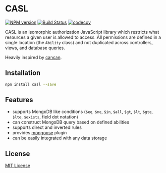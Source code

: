 # CASL

[![NPM version](https://badge.fury.io/js/casl.svg)](http://badge.fury.io/js/casl)
[![Build Status](https://travis-ci.org/stalniy/casl.svg?branch=master)](https://travis-ci.org/stalniy/casl)
[![codecov](https://codecov.io/gh/stalniy/casl/branch/master/graph/badge.svg)](https://codecov.io/gh/stalniy/casl)

CASL is an isomorphic authorization JavaScript library which restricts what resources a given user is allowed to access. All permissions are defined in a single location (the `Ability` class) and not duplicated across controllers, views, and database queries.

Heavily inspired by [cancan](https://github.com/CanCanCommunity/cancancan).

## Installation

```sh
npm install casl --save
```

## Features
* supports MongoDB like conditions (`$eq`, `$ne`, `$in`, `$all`, `$gt`, `$lt`, `$gte`, `$lte`, `$exists`, field dot notation)
* can construct MongoDB query based on defined abilities
* supports direct and inverted rules
* provides [mongoose](https://github.com/Automattic/mongoose) plugin
* can be easily integrated with any data storage

## License

[MIT License](http://www.opensource.org/licenses/MIT)
